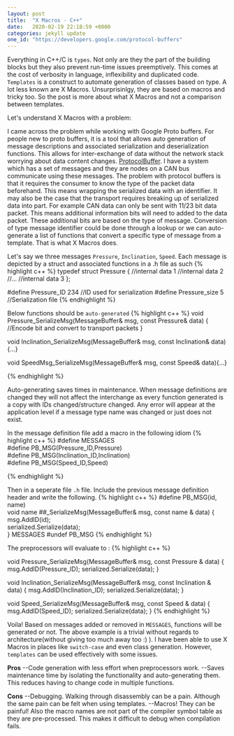 ```yaml
---
layout: post
title:  "X Macros - C++"
date:   2020-02-19 22:18:59 +0000
categories: jekyll update
one_id: "https://developers.google.com/protocol-buffers"
---
```

Everything in C++/C is `types`. Not only are they the part of the building blocks but they also prevent run-time issues preemptively. This comes at the cost of verbosity in language, inflexibility and duplicated code. `Templates` is a construct to automate generation of classes based on type. A lot less known are X Macros. Unsurprisinlgy, they are based on macros and tricky too. So the post is more about what X Macros and not a comparison between templates.

Let's understand X Macros with a problem:

I came across the problem while working with Google Proto buffers. For people new to proto buffers, it is a tool that allows auto generation of message descriptions and associated serialization and deserialization functions. This allows for inter-exchange of data without the network stack worrying about data content changes. [ProtocolBuffer](https://developers.google.com/protocol-buffers). I have a system which has a set of messages and they are nodes on a CAN bus communicate using these messages. The problem with protocol buffers is that it requires the consumer to know the type of the packet data beforehand. This means wrapping the serialized data with an identifier. It may also be the case that the transport requires breaking up of serialized data into part. For example CAN data can only be sent with 11/23 bit data packet. This means additional information bits will need to added to the data packet. These additional bits are based on the type of message. Conversion of type message identifier could be done through a lookup or we can auto-generate a list of functions that convert a specific type of message from a template. That is what X Macros does. 

Let's say we three messages `Pressure`, `Inclination`, `Speed`. Each message is depicted by a struct and associated functions in a .h file as such
{% highlight c++ %}
typedef struct Pressure {
  //internal data 1
  //internal data 2
  //...
  //internal data 3
};


#define Pressure_ID 234 //ID used for serialization
#define Pressure_size 5 //Serialization file
{% endhighlight %}

Below functions should be `auto-generated`
{% highlight c++ %}
void Pressure_SerializeMsg(MessageBuffer& msg, const Pressure& data) {
  //Encode bit and convert to transport packets
}

void Inclination_SerializeMsg(MessageBuffer& msg, const Inclination& data){...}

void SpeedMsg_SerializeMsg(MessageBuffer& msg, const Speed& data){...}

{% endhighlight %}

Auto-generating saves times in maintenance. When message definitions are changed they will not affect the interchange as every function generated is a copy with IDs changed/structure changed. Any error will appear at the application level if a message type name was changed or just does not exist.

In the message definition file add a macro in the following idiom
{% highlight c++ %}
#define MESSAGES\
#define PB_MSG(Pressure_ID,Pressure)\
#define PB_MSG(Inclination_ID,Inclination)\
#define PB_MSG(Speed_ID,Speed)

{% endhighlight %}

Then in a seperate file `.h` file. Include the previous message definition header and write the following.
{% highlight c++ %}
#define PB_MSG(id, name)\
void name ##_SerializeMsg(MessageBuffer& msg, const name & data) {\
msg.AddID(id);\
serialized.Serialize(data);\
}
MESSAGES
#undef PB_MSG
{% endhighlight %}

The preprocessors will evaluate to :
{% highlight c++ %}

void Pressure_SerializeMsg(MessageBuffer& msg, const Pressure & data) {
  msg.AddID(Pressure_ID);
  serialized.Serialize(data);
}

void Inclination_SerializeMsg(MessageBuffer& msg, const Inclination & data) {
  msg.AddID(Inclination_ID);
  serialized.Serialize(data);
}

void Speed_SerializeMsg(MessageBuffer& msg, const Speed & data) {
  msg.AddID(Speed_ID);
  serialized.Serialize(data);
}
{% endhighlight %}

Voila! Based on messages added or removed in `MESSAGES`, functions will be generated or not. The above example is a trivial without regards to architecture(without giving too much away too :) ). I have been able to use X Macros in places like `switch-case` and even class generation. However, `templates` can be used effectively with some issues.

**Pros**
--Code generation with less effort when preprocessors work.
--Saves maintenance time by isolating the functionality and auto-generating them. This reduces having to change code in multiple functions.

**Cons**
--Debugging. Walking through disassembly can be a pain. Although the same pain can be felt when using templates.
--Macros! They can be painful! Also the macro names are not part of the compiler symbol table as they are pre-processed. This makes it difficult to debug when compilation fails.

